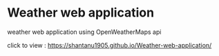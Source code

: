 # Weather web application
 weather web application using OpenWeatherMaps api
 
 click to view : https://shantanu1905.github.io/Weather-web-application/
